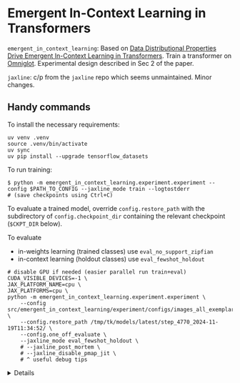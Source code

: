 # Emergent In-Context Learning in Transformers

`emergent_in_context_learning`:
Based on [Data Distributional Properties Drive Emergent In-Context Learning in Transformers](https://arxiv.org/abs/2205.05055).
Train a transformer on [Omniglot](https://github.com/brendenlake/omniglot).
Experimental design described in Sec 2 of the paper.

`jaxline`: c/p from the `jaxline` repo which seems unmaintained.
Minor changes.


## Handy commands

To install the necessary requirements:

```shell
uv venv .venv
source .venv/bin/activate
uv sync
uv pip install --upgrade tensorflow_datasets
```

To run training:

```shell
$ python -m emergent_in_context_learning.experiment.experiment --config $PATH_TO_CONFIG --jaxline_mode train --logtostderr
# (save checkpoints using Ctrl+C)
```

To evaluate a trained model, override `config.restore_path` with the
subdirectory of `config.checkpoint_dir` containing the relevant checkpoint
(`$CKPT_DIR` below).

To evaluate 
* in-weights learning (trained classes) use `eval_no_support_zipfian` 
* in-context learning (holdout classes) use `eval_fewshot_holdout`

```shell
# disable GPU if needed (easier parallel run train+eval)
CUDA_VISIBLE_DEVICES=-1 \
JAX_PLATFORM_NAME=cpu \
JAX_PLATFORMS=cpu \
python -m emergent_in_context_learning.experiment.experiment \
    --config src/emergent_in_context_learning/experiment/configs/images_all_exemplars.py \
    --config.restore_path /tmp/tk/models/latest/step_4770_2024-11-19T11:34:52/ \
    --config.one_off_evaluate \
    --jaxline_mode eval_fewshot_holdout \
    # --jaxline_post_mortem \
    # --jaxline_disable_pmap_jit \
    # ^ useful debug tips
```

<details>
<summary>Details</summary>

## Usage

### Default configs

Default experiment configurations are provided in `configs/`, and can be used
in `$PATH_TO_CONFIG` in the launch commands below.

*   `images_all_exemplars.py`: Each character class consists of 20 image
    examples (the original Omniglot problem).
*   `images_augmented.py`: We augment the total number of classes to 8x the
    original number, by applying transformations to each image class: flip left
    or right + rotate 0, 90, 180, or 270 degrees.
*   `images_identical.py`: Each character class consists only of a single image
    (the 1st of the 20 examples provided in the original Omniglot dataset)
*   `symbolic.py`: (relatively untested; not used in the paper)

Config files can be edited or forked as desired.

### Varieties of data sequences + Configurations for each

Omniglot sequences are generated in `datasets/data_generators.py`.

The image classes are divided into training and holdout. Training classes can be
"common" or "rare". The training classes can be uniformly or Zipf-distributed
(jointly over both common and rare classes). Related configurations are set in
`config.data.generator_config`.

There are few different types of data sequences:

*   `bursty` : These are the canonical bursty (and non-bursty) sequences used in
    training in the paper
*   `no_support_common`, `no_support_rare`, `non_support_zipfian` : These
    sequences enforce that the query class does not appear anywhere in the
    context, and are the sequences used for evaluating in-weights learning in
    the paper. They can consist entirely of common classes, rare classes, or be
    Zipf-distributed over all training classes.
*   `fewshot_common`, `fewshot_rare`, `fewshot_zipfian`, `fewshot_holdout` :
    These sequence are standard k-shot n-way fewshot sequences, and are used for
    evaluating in-context learning in the paper. They can exist of holdout
    classes, common classes, rare classes, or be Zipf-distributed over all
    training classes.
*   `mixed`: A mix of standard fewshot and iid randomly generated sequences.

Sequence types are specified in `config.data.train_seqs` and in
`config.eval_modes` (with an additional `eval_` prefix). You may specify a list
of eval modes, to evaluate the same learner on multiple sequence types.

See `experiment/experiment.py: _get_ds_seqs` and `datasets/data_generators.py:
SeqGenerator` for more details on settings, which are specified in
`config.data.seq_config`.

</details>